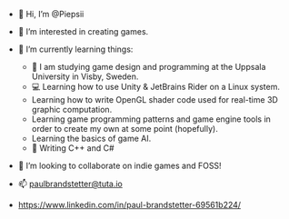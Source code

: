 - 👋 Hi, I’m @Piepsii

- 👀 I’m interested in creating games.
- 🌱 I’m currently learning things:
  - 🏫 I am studying game design and programming at the Uppsala University in Visby, Sweden.
  - 💻 Learning how to use Unity & JetBrains Rider on a Linux system.
  - Learning how to write OpenGL shader code used for real-time 3D graphic computation.
  - Learning game programming patterns and game engine tools in order to create my own at some point (hopefully).
  - Learning the basics of game AI.
  - 📓 Writing C++ and C#
- 💞️ I’m looking to collaborate on indie games and FOSS!

- 📫 paulbrandstetter@tuta.io
- https://www.linkedin.com/in/paul-brandstetter-69561b224/

<!---
Piepsii/Piepsii is a ✨ special ✨ repository because its `README.md` (this file) appears on your GitHub profile.
You can click the Preview link to take a look at your changes.
--->
